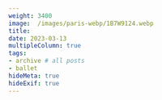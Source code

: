 ```yaml
---
weight: 3400
image:  /images/paris-webp/1B7W9124.webp
title:
date: 2023-03-13
multipleColumn: true
tags:
- archive # all posts
- ballet
hideMeta: true
hideExif: true
---
```

